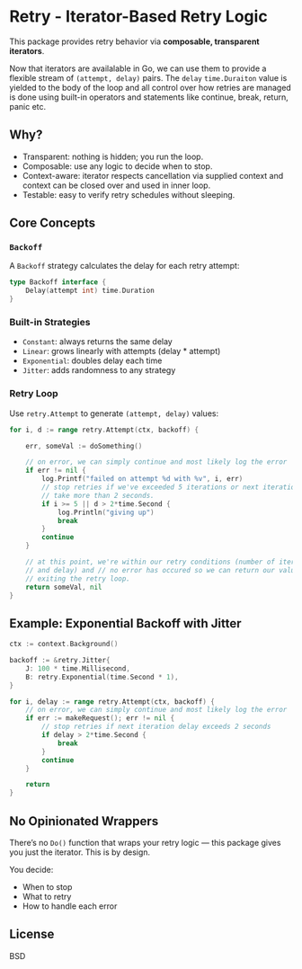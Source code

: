 # Retry - Iterator-Based Retry Logic

This package provides retry behavior via **composable, transparent iterators**.

Now that iterators are availalable in Go, we can use them to provide a flexible
stream of `(attempt, delay)` pairs. The `delay` `time.Duraiton` value is
yielded to the body of the loop and all control over how retries are managed is
done using built-in operators and statements like continue, break, return,
panic etc.

## Why?

- Transparent: nothing is hidden; you run the loop.
- Composable: use any logic to decide when to stop.
- Context-aware: iterator respects cancellation via supplied context and context can be closed over and used in inner loop.
- Testable: easy to verify retry schedules without sleeping.

## Core Concepts

### `Backoff`
A `Backoff` strategy calculates the delay for each retry attempt:
```go
type Backoff interface {
    Delay(attempt int) time.Duration
}
```

### Built-in Strategies
- `Constant`: always returns the same delay
- `Linear`: grows linearly with attempts (delay * attempt)
- `Exponential`: doubles delay each time
- `Jitter`: adds randomness to any strategy

### Retry Loop
Use `retry.Attempt` to generate `(attempt, delay)` values:

```go
for i, d := range retry.Attempt(ctx, backoff) {

    err, someVal := doSomething()

    // on error, we can simply continue and most likely log the error
    if err != nil {
        log.Printf("failed on attempt %d with %v", i, err)
        // stop retries if we've exceeded 5 iterations or next iteration would
        // take more than 2 seconds.
        if i >= 5 || d > 2*time.Second {
            log.Println("giving up")
            break
        }
        continue
    }

    // at this point, we're within our retry conditions (number of iterations
    // and delay) and // no error has occured so we can return our value, thus
    // exiting the retry loop.
    return someVal, nil
}
```

## Example: Exponential Backoff with Jitter
```go
ctx := context.Background()

backoff := &retry.Jitter{
    J: 100 * time.Millisecond,
    B: retry.Exponential(time.Second * 1),
}

for i, delay := range retry.Attempt(ctx, backoff) {
    // on error, we can simply continue and most likely log the error
    if err := makeRequest(); err != nil {
        // stop retries if next iteration delay exceeds 2 seconds
        if delay > 2*time.Second {
            break
        }
        continue
    }

    return
}
```

## No Opinionated Wrappers

There’s no `Do()` function that wraps your retry logic — this package gives you
just the iterator. This is by design.

You decide:
- When to stop
- What to retry
- How to handle each error

## License
BSD
